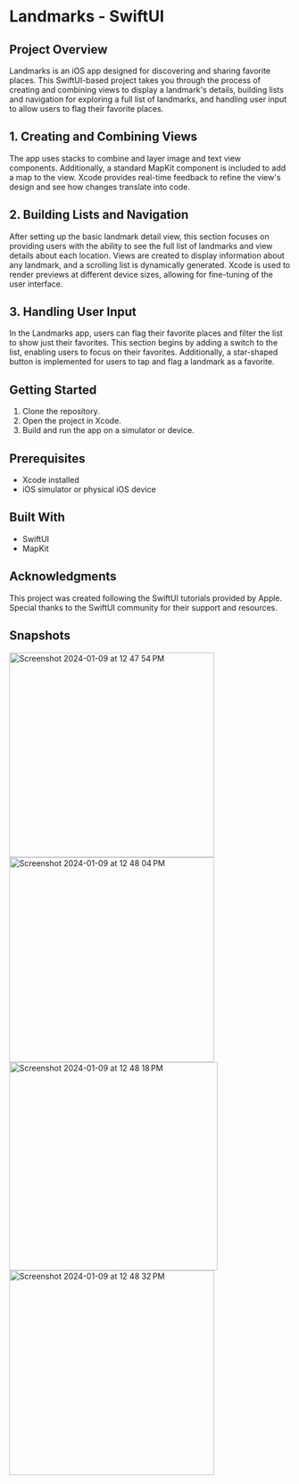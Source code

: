 # Landmarks - SwiftUI

## Project Overview

Landmarks is an iOS app designed for discovering and sharing favorite places. This SwiftUI-based project takes you through the process of creating and combining views to display a landmark's details, building lists and navigation for exploring a full list of landmarks, and handling user input to allow users to flag their favorite places.

## 1. Creating and Combining Views

The app uses stacks to combine and layer image and text view components. Additionally, a standard MapKit component is included to add a map to the view. Xcode provides real-time feedback to refine the view's design and see how changes translate into code.

## 2. Building Lists and Navigation

After setting up the basic landmark detail view, this section focuses on providing users with the ability to see the full list of landmarks and view details about each location. Views are created to display information about any landmark, and a scrolling list is dynamically generated. Xcode is used to render previews at different device sizes, allowing for fine-tuning of the user interface.

## 3. Handling User Input

In the Landmarks app, users can flag their favorite places and filter the list to show just their favorites. This section begins by adding a switch to the list, enabling users to focus on their favorites. Additionally, a star-shaped button is implemented for users to tap and flag a landmark as a favorite.

## Getting Started

1. Clone the repository.
2. Open the project in Xcode.
3. Build and run the app on a simulator or device.

## Prerequisites

- Xcode installed
- iOS simulator or physical iOS device

## Built With

- SwiftUI
- MapKit

## Acknowledgments

This project was created following the SwiftUI tutorials provided by Apple. Special thanks to the SwiftUI community for their support and resources.


## Snapshots
<img width="367" alt="Screenshot 2024-01-09 at 12 47 54 PM" src="https://github.com/ShishirRijal/Landmarks-SwiftUI/assets/63596895/4e1f8e8f-d1e5-4ba4-a843-70d05a02e16d"> 
<img width="367" alt="Screenshot 2024-01-09 at 12 48 04 PM" src="https://github.com/ShishirRijal/Landmarks-SwiftUI/assets/63596895/ba7bb7b2-024f-4f6f-9ea8-5b37ac3b8287">

<img width="373" alt="Screenshot 2024-01-09 at 12 48 18 PM" src="https://github.com/ShishirRijal/Landmarks-SwiftUI/assets/63596895/72e9136e-9d68-4855-971d-606a3b244199">
<img width="367" alt="Screenshot 2024-01-09 at 12 48 32 PM" src="https://github.com/ShishirRijal/Landmarks-SwiftUI/assets/63596895/b2a39db0-a189-4822-b7f0-626bb699b600">
